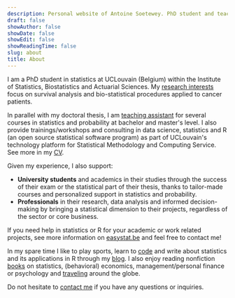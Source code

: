 ```yaml
---
description: Personal website of Antoine Soetewey. PhD student and teaching assistant in statistics at UCLouvain
draft: false
showAuthor: false
showDate: false
showEdit: false
showReadingTime: false
slug: about
title: About
---
```


I am a PhD student in statistics at UCLouvain (Belgium) within the Institute of Statistics, Biostatistics and Actuarial Sciences. My [research interests](/research/) focus on survival analysis and bio-statistical procedures applied to cancer patients.

In parallel with my doctoral thesis, I am [teaching assistant](/teaching/) for several courses in statistics and probability at bachelor and master's level. I also provide trainings/workshops and consulting in data science, statistics and R (an open source statistical software program) as part of UCLouvain's technology platform for Statistical Methodology and Computing Service. See more in my [CV](/cv.pdf).

Given my experience, I also support:

- **University students** and academics in their studies through the success of their exam or the statistical part of their thesis, thanks to tailor-made courses and personalized support in statistics and probability.
- **Professionals** in their research, data analysis and informed decision-making by bringing a statistical dimension to their projects, regardless of the sector or core business.

If you need help in statistics or R for your academic or work related projects, see more information on [easystat.be](https://easystat.be/) and feel free to contact me!

In my spare time I like to play sports, learn to [code](/software/) and write about statistics and its applications in R through my [blog](https://statsandr.com/). I also enjoy reading nonfiction [books](/files/booklist.html) on statistics, (behavioral) economics, management/personal finance or psychology and [traveling](/files/visited-places.html) around the globe.

Do not hesitate to [contact me](/contact/) if you have any questions or inquiries.

